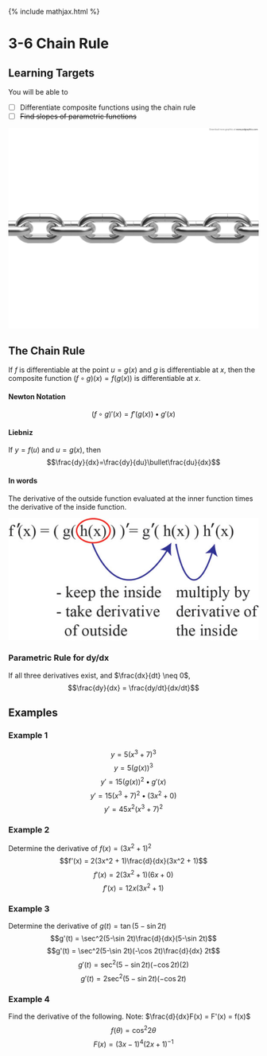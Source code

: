 {% include mathjax.html %}

# 3-6 Chain Rule

## Learning Targets

You will be able to
- [ ] Differentiate composite functions using the chain rule
- [ ] ~~Find slopes of parametric functions~~

![Image of a Chain](../assets/calculus/3-6-chain-rule_1.jpg)

## The Chain Rule

If $f$ is differentiable at the point $u=g(x)$ and $g$ is differentiable at $x$, then the composite function $(f\circ g)(x) = f(g(x))$ is differentiable at $x$.

#### Newton Notation
$$(f\circ g)'(x) = f'(g(x)) \bullet g'(x)$$

#### Liebniz
If $y = f(u)$ and $u = g(x)$, then
$$\frac{dy}{dx}=\frac{dy}{du}\bullet\frac{du}{dx}$$

#### In words
The derivative of the outside function evaluated at the inner function times the derivative of the inside function.

![Chain Rule](../assets/calculus/3-6-chain-rule_2.jpg)

### Parametric Rule for dy/dx
If all three derivatives exist, and $\frac{dx}{dt} \neq 0$,
$$\frac{dy}{dx} = \frac{dy/dt}{dx/dt}$$


## Examples

### Example 1

$$y = 5(x^3 + 7)^3$$
$$y = 5(g(x))^3$$
$$y' = 15(g(x))^2 \bullet g'(x)$$
$$y' = 15(x^3 + 7)^2 \bullet (3x^2 + 0)$$
$$y' = 45x^2(x^3 + 7)^2$$

### Example 2
Determine the derivative of $f(x) = (3x^2 + 1)^2$
$$f'(x) = 2(3x^2 + 1)\frac{d}{dx}(3x^2 + 1)$$
$$f'(x) = 2(3x^2 + 1)(6x + 0)$$
$$f'(x) = 12x(3x^2 + 1)$$

### Example 3
Determine the derivative of $g(t) = \tan(5-\sin 2t)$
$$g'(t) = \sec^2(5-\sin 2t)\frac{d}{dx}(5-\sin 2t)$$
$$g'(t) = \sec^2(5-\sin 2t)(-\cos 2t)\frac{d}{dx} 2t$$
$$g'(t) = \sec^2(5-\sin 2t)(-\cos 2t)(2)$$
$$g'(t) = 2\sec^2(5-\sin 2t)(-\cos 2t)$$

### Example 4
Find the derivative of the following. Note: $\frac{d}{dx}F(x) = F'(x) = f(x)$
$$f(\theta) = \cos^2 2\theta$$
$$F(x) = (3x - 1)^4(2x + 1)^{-1}$$
